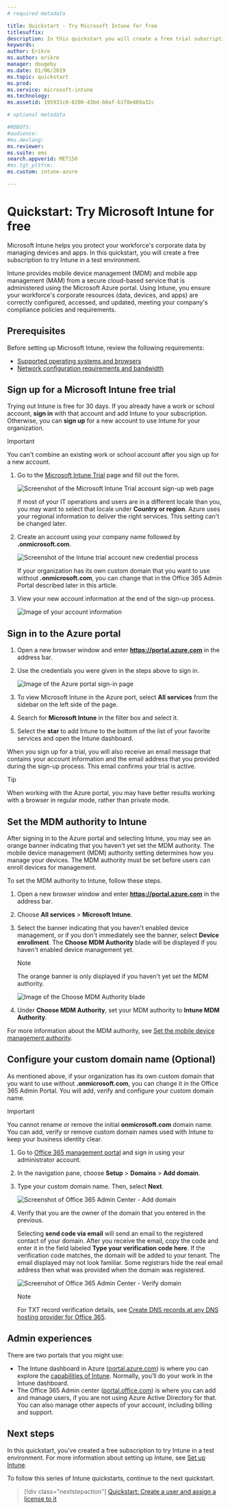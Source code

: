 ```yaml
---
# required metadata

title: Quickstart - Try Microsoft Intune for free
titlesuffix: 
description: In this quickstart you will create a free trial subscription, understand supported configurations and networking requirements, and optionally configure your domain name.
keywords:
author: Erikre
ms.author: erikre
manager: dougeby
ms.date: 01/06/2019
ms.topic: quickstart
ms.prod:
ms.service: microsoft-intune
ms.technology:
ms.assetid: 195931c0-8208-43bd-b0af-b1f8e469a32c

# optional metadata

#ROBOTS:
#audience:
#ms.devlang:
ms.reviewer:
ms.suite: ems
search.appverid: MET150
#ms.tgt_pltfrm:
ms.custom: intune-azure

---
```


# Quickstart: Try Microsoft Intune for free 

Microsoft Intune helps you protect your workforce's corporate data by managing devices and apps. In this quickstart, you will create a free subscription to try Intune in a test environment.

Intune provides mobile device management (MDM) and mobile app management (MAM) from a secure cloud-based service that is administered using the Microsoft Azure portal. Using Intune, you ensure your workforce's corporate resources (data, devices, and apps) are correctly configured, accessed, and updated, meeting your company's compliance policies and requirements. 

## Prerequisites
Before setting up Microsoft Intune, review the following requirements:

   - [Supported operating systems and browsers](supported-devices-browsers.md) 
   - [Network configuration requirements and bandwidth](network-bandwidth-use.md)

## Sign up for a Microsoft Intune free trial

Trying out Intune is free for 30 days. If you already have a work or school account, **sign in** with that account and add Intune to your subscription. Otherwise, you can **sign up** for a new account to use Intune for your organization.

> [!IMPORTANT]
> You can't combine an existing work or school account after you sign up for a new account.

1. Go to the [Microsoft Intune Trial](https://go.microsoft.com/fwlink/?linkid=2019088) page and fill out the form.

    ![Screenshot of the Microsoft Intune Trial account sign-up web page](./media/account-sign-up-site-full-browser.png)

    If most of your IT operations and users are in a different locale than you, you may want to select that locale under **Country or region**. Azure uses your regional information to deliver the right services. This setting can't be changed later.

2. Create an account using your company name followed by **.onmicrosoft.com**. 

    ![Screenshot of the Intune trial account new credential process](./media/account-sign-up-site-user-id.png)

    If your organization has its own custom domain that you want to use without **.onmicrosoft.com**, you can change that in the Office 365 Admin Portal described later in this article.

3. View your new account information at the end of the sign-up process.

    ![Image of your account information](./media/intune-end-of-sign-up-process.png) 

## Sign in to the Azure portal

1. Open a new browser window and enter **https://portal.azure.com** in the address bar. 
2. Use the credentials you were given in the steps above to sign in.

    ![Image of the Azure portal sign-in page](./media/azure-portal-signin.png)

3. To view Microsoft Intune in the Azure port, select **All services** from the sidebar on the left side of the page.
4. Search for **Microsoft Intune** in the filter box and select it.
5. Select the **star** to add Intune to the bottom of the list of your favorite services and open the Intune dashboard.

When you sign up for a trial, you will also receive an email message that contains your account information and the email address that you provided during the sign-up process. This email confirms your trial is active.

> [!TIP]
> When working with the Azure portal, you may have better results working with a browser in regular mode, rather than private mode.

## Set the MDM authority to Intune

After signing in to the Azure portal and selecting Intune, you may see an orange banner indicating that you haven't yet set the MDM authority. The mobile device management (MDM) authority setting determines how you manage your devices. The MDM authority must be set before users can enroll devices for management.

To set the MDM authority to Intune, follow these steps.

1. Open a new browser window and enter **https://portal.azure.com** in the address bar. 
2. Choose **All services** > **Microsoft Intune**.
3. Select the banner indicating that you haven't enabled device management, or if you don't immediately see the banner, select **Device enrollment**. The **Choose MDM Authority** blade will be displayed if you haven't enabled device management yet.

    > [!NOTE]
    > The orange banner is only displayed if you haven't yet set the MDM authority.

    ![Image of the Choose MDM Authority blade](./media/choose-mdm-authority.png) 

4. Under **Choose MDM Authority**, set your MDM authority to **Intune MDM Authority**.

For more information about the MDM authority, see [Set the mobile device management authority](mdm-authority-set.md).

## Configure your custom domain name (Optional)

As mentioned above, if your organization has its own custom domain that you want to use without **.onmicrosoft.com**, you can change it in the Office 365 Admin Portal. You will add, verify and configure your custom domain name.  

> [!IMPORTANT]
> You cannot rename or remove the initial **onmicrosoft.com** domain name. You can add, verify or remove custom domain names used with Intune to keep your business identity clear.

1. Go to [Office 365 management portal](https://portal.office.com/Admin/Default.aspx) and sign in using your administrator account.

2. In the navigation pane, choose **Setup** > **Domains** > **Add domain**.

3. Type your custom domain name. Then, select **Next**.

   ![Screenshot of Office 365 Admin Center - Add domain](./media/domain-custom-add.png)

4. Verify that you are the owner of the domain that you entered in the previous. 
    
    Selecting **send code via email** will send an email to the registered contact of your domain. After you receive the email, copy the code and enter it in the field labeled **Type your verification code here**. If the verification code matches, the domain will be added to your tenant. The email displayed may not look familiar. Some registrars hide the real email address then what was provided when the domain was registered.

   ![Screenshot of Office 365 Admin Center - Verify domain](./media/domain-custom-verify.png)

   > [!NOTE]
   > For TXT record verification details, see [Create DNS records at any DNS hosting provider for Office 365](https://support.office.com/article/Create-DNS-records-at-any-DNS-hosting-provider-for-Office-365-7B7B075D-79F9-4E37-8A9E-FB60C1D95166).

## Admin experiences

There are two portals that you might use:
- The Intune dashboard in Azure ([portal.azure.com](https://portal.azure.com)) is where you can explore the [capabilities of Intune](what-is-intune.md). Normally, you’ll do your work in the Intune dashboard.
- The Office 365 Admin center ([portal.office.com](https://portal.office.com)) is where you can add and manage users, if you are not using Azure Active Directory for that. You can also manage other aspects of your account, including billing and support.

## Next steps

In this quickstart, you've created a free subscription to try Intune in a test environment. For more information about setting up Intune, see [Set up Intune](setup-steps.md).

To follow this series of Intune quickstarts, continue to the next quickstart.

> [!div class="nextstepaction"]
> [Quickstart: Create a user and assign a license to it](quickstart-create-user.md)
